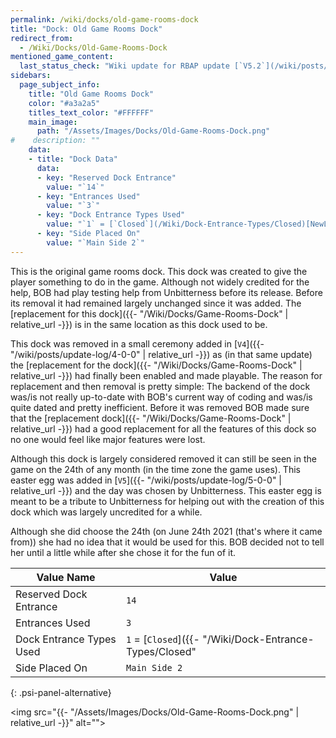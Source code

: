 ```yaml
---
permalink: /wiki/docks/old-game-rooms-dock
title: "Dock: Old Game Rooms Dock"
redirect_from:
  - /Wiki/Docks/Old-Game-Rooms-Dock
mentioned_game_content:
  last_status_check: "Wiki update for RBAP update [`V5.2`](/wiki/posts/update-log/5-2-0)"
sidebars:
  page_subject_info:
    title: "Old Game Rooms Dock"
    color: "#a3a2a5"
    titles_text_color: "#FFFFFF"
    main_image:
      path: "/Assets/Images/Docks/Old-Game-Rooms-Dock.png"
#    description: ""
    data:
    - title: "Dock Data"
      data:
      - key: "Reserved Dock Entrance"
        value: "`14`"
      - key: "Entrances Used"
        value: "`3`"
      - key: "Dock Entrance Types Used"
        value: "`1` = [`Closed`](/Wiki/Dock-Entrance-Types/Closed)[NewLine]`2` = [`Temporarily Open`](/wiki/dock-entrance-types/temporarily-open) or [`Temporarily Open - Closing Soon`](/wiki/dock-entrance-types/temporarily-open-closing-soon) or [`Temporarily Open - Closed Live`](/wiki/dock-entrance-types/temporarily-open-closed-live)[NewLine]`3` = [`Closed`](/Wiki/Dock-Entrance-Types/Closed)"
      - key: "Side Placed On"
        value: "`Main Side 2`"
---
```


This is the original game rooms dock. This dock was created to give the player something to do in the game. Although not widely credited for the help, BOB had play testing help from Unbitterness before its release. Before its removal it had remained largely unchanged since it was added. The [replacement for this dock]({{- "/Wiki/Docks/Game-Rooms-Dock" | relative_url -}}) is in the same location as this dock used to be.

This dock was removed in a small ceremony added in [`V4`]({{- "/wiki/posts/update-log/4-0-0" | relative_url -}}) as (in that same update) the [replacement for the dock]({{- "/Wiki/Docks/Game-Rooms-Dock" | relative_url -}}) had finally been enabled and made playable. The reason for replacement and then removal is pretty simple: The backend of the dock was/is not really up-to-date with BOB's current way of coding and was/is quite dated and pretty inefficient. Before it was removed BOB made sure that the [replacement dock]({{- "/Wiki/Docks/Game-Rooms-Dock" | relative_url -}}) had a good replacement for all the features of this dock so no one would feel like major features were lost.

Although this dock is largely considered removed it can still be seen in the game on the 24th of any month (in the time zone the game uses). This easter egg was added in [`V5`]({{- "/wiki/posts/update-log/5-0-0" | relative_url -}}) and the day was chosen by Unbitterness. This easter egg is meant to be a tribute to Unbitterness for helping out with the creation of this dock which was largely uncredited for a while.

Although she did choose the 24th (on June 24th 2021 (that's where it came from)) she had no idea that it would be used for this. BOB decided not to tell her until a little while after she chose it for the fun of it.

| Value Name               | Value |
|-|-|
| Reserved Dock Entrance   | `14` |
| Entrances Used           | `3` |
| Dock Entrance Types Used | `1` = [`Closed`]({{- "/Wiki/Dock-Entrance-Types/Closed" | relative_url -}}), `2` = [`Temporarily Open`]({{- "/wiki/dock-entrance-types/temporarily-open" | relative_url -}}) or [`Temporarily Open - Closing Soon`]({{- "/wiki/dock-entrance-types/temporarily-open-closing-soon" | relative_url -}}) or [`Temporarily Open - Closed Live`]({{- "/wiki/dock-entrance-types/temporarily-open-closed-live" | relative_url -}}), `3` = [`Closed`]({{- "/Wiki/Dock-Entrance-Types/Closed" | relative_url -}}) |
| Side Placed On           | `Main Side 2` |
{: .psi-panel-alternative}

<img src="{{- "/Assets/Images/Docks/Old-Game-Rooms-Dock.png" | relative_url -}}" alt="">